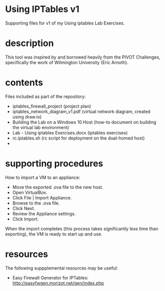 # Using IPTables v1
Supporting files for v1 of my Using iptables Lab Exercises.

# description
This tool was inspired by and borrowed heavily from the PIVOT Challenges, specifically the work of Wilmington University (Eric Arnoth).

# contents
Files included as part of the repository:

- iptables_firewall_project (project plan)
- iptables_network_diagram_v1.pdf (virtual network diagram, created using draw.io)
- Building the Lab on a Windows 10 Host (how-to document on building the virtual lab environment)
- Lab - Using iptables Exercises.docx (iptables exercises)
- rc.iptables.sh (rc script for deployment on the dual-homed host)
- 

# supporting procedures
How to import a VM to an appliance:

- Move the exported .ova file to the new host.
- Open VirtualBox.
- Click File | Import Appliance.
- Browse to the .ova file.
- Click Next.
- Review the Appliance settings.
- Click Import.

When the import completes (this process takes significantly less time than exporting), the VM is ready to start up and use.

# resources
The following suppplemental resources may be useful:

- Easy Firewall Generator for IPTables: http://easyfwgen.morizot.net/gen/index.php
